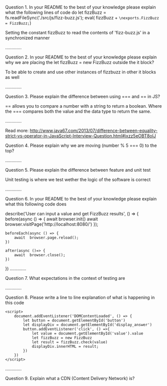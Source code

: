 
Question 1. In your README to the best of your knowledge please explain what the following lines of code do
let  fizzBuzz = fs.readFileSync('./src/js/fizz-buzz.js');
eval( fizzBuzz + `\nexports.FizzBuzz = FizzBuzz;`)

Setting the constant fizzBuzz to read the contents of 'fizz-buzz.js' in a synchronized manner 

.............



Question 2. In your README to the best of your knowledge please explain why we are placing the let fizzBuzz = new FizzBuzz outside the it block?

To be able to create and use other instances of fizzbuzz in other it blocks as well

.............



Question 3. Please explain the difference between using === and == in JS?

== allows you to compare a number with a string to return a boolean. Where the === compares both the value and the data type to return the same.

.............



Read more: http://www.java67.com/2013/07/difference-between-equality-strict-vs-operator-in-JavaScript-Interview-Question.html#ixzz5eOBT8oIJ

Question 4. Please explain why we are moving (number % 5 === 0) to the top?

.............




Question 5. Please explain the difference between feature and unit test

Unit testing is where we test wether the logic of the software is correct

.............




Question 6. In your README to the best of your knowledge please explain what this following code does

describe('User can input a value and get FizzBuzz results', () => {
    before(async () => {
        await  browser.init()
        await  browser.visitPage('http://localhost:8080/')
    });

    beforeEach(async () => {
        await  browser.page.reload();
    })

    after(async ()=> {
        await  browser.close();
    })
})
.............




Question 7. What expectations in the context of testing are

.............




Question 8. Please write a line to line explanation of what is happening in this code

<script src="./js/fizz-buzz.js"></script>
    <script>
        document.addEventListener('DOMContentLoaded', () => {
            let button = document.getElementById('button')
            let displayDiv = document.getElementById('display_answer')
            button.addEventListener('click', () =>{
                let value = document.getElementById('value').value
                let fizzBuzz = new FizzBuzz
                let result = fizzBuzz.check(value)
                displayDiv.innerHTML = result;
            })
        })
    </script>

.............



Question 9. Explain what a CDN (Content Delivery Network) is?

